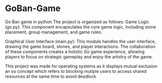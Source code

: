 # GoBan-Game
Go Ban game in python 
The project is organized as follows:
Game Logic (go.py): This component encapsulates the core game logic, including stone placement, group management, and game rules.

Graphical User Interface (main.py): This module handles the user interface, drawing the game board, stones, and player interactions.
The collaboration of these components creates a holistic Go game experience, allowing players to focus on strategic gameplay and enjoy the artistry of the game.

This project was made for operating systems as it displays mutual exclusion an os concept which refers to blocking mutiple users to access shared resources at the same time to avoid deadlock 
